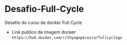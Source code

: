 # Desafio-Full-Cycle
Desafio do curso de docker Full Cycle 

- Link publico da imagem docker: 
`` https://hub.docker.com/r/thyagopereira/fullcyclego `` 
